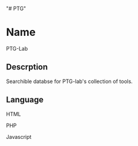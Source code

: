 "# PTG" 
# Name

PTG-Lab



## Descrption 

Searchible databse for PTG-lab's collection of tools. 


## Language

HTML

PHP

Javascript 
